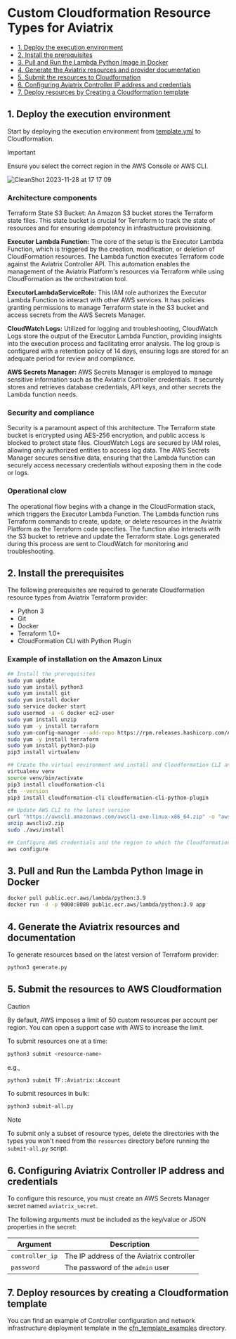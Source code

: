# Custom Cloudformation Resource Types for Aviatrix

<!-- TOC start  -->
   * [1. Deploy the execution environment](#1-deploy-the-execution-environment)
   * [2. Install the prerequisites](#2-install-the-prerequisites)
   * [3. Pull and Run the Lambda Python Image in Docker](#3-pull-and-run-the-lambda-python-image-in-docker)
   * [4. Generate the Aviatrix resources and provider documentation](#4-generate-the-aviatrix-resources-and-provider-documentation)
   * [5. Submit the resources to Cloudformation](#5-submit-the-resources-to-cloudformation)
   * [6. Configuring Aviatrix Controller IP address and credentials](#6-configuring-aviatrix-controller-ip-address-and-credentials)
   * [7. Deploy resources by Creating a Cloudformation template](#7-deploy-resources-by-creating-a-cloudformation-template)

<!-- TOC end -->

<!-- TOC --><a name="1-deploy-the-execution-environment"></a>

## 1. Deploy the execution environment

Start by deploying the execution environment from [template.yml](https://github.com/nickda/aviatrix-cfn-types/blob/main/template.yml) to Cloudformation.
>[!IMPORTANT] 
> Ensure you select the correct region in the AWS Console or AWS CLI.

![CleanShot 2023-11-28 at 17 17 09](https://github.com/nickda/aviatrix-cfn-types/assets/10653195/41ccf740-d5d1-41e9-a251-2a80e5cd6bfd)

### Architecture components

Terraform State S3 Bucket: An Amazon S3 bucket stores the Terraform state files. This state bucket is crucial for Terraform to track the state of resources and for ensuring idempotency in infrastructure provisioning.

**Executor Lambda Function:** The core of the setup is the Executor Lambda Function, which is triggered by the creation, modification, or deletion of CloudFormation resources. The Lambda function executes Terraform code against the Aviatrix Controller API. This automation enables the management of the Aviatrix Platform's resources via Terraform while using CloudFormation as the orchestration tool.

**ExecutorLambdaServiceRole:** This IAM role authorizes the Executor Lambda Function to interact with other AWS services. It has policies granting permissions to manage Terraform state in the S3 bucket and access secrets from the AWS Secrets Manager.

**CloudWatch Logs:** Utilized for logging and troubleshooting, CloudWatch Logs store the output of the Executor Lambda Function, providing insights into the execution process and facilitating error analysis. The log group is configured with a retention policy of 14 days, ensuring logs are stored for an adequate period for review and compliance.

**AWS Secrets Manager:** AWS Secrets Manager is employed to manage sensitive information such as the Aviatrix Controller credentials. It securely stores and retrieves database credentials, API keys, and other secrets the Lambda function needs.

### Security and compliance

Security is a paramount aspect of this architecture. The Terraform state bucket is encrypted using AES-256 encryption, and public access is blocked to protect state files. CloudWatch Logs are secured by IAM roles, allowing only authorized entities to access log data. The AWS Secrets Manager secures sensitive data, ensuring that the Lambda function can securely access necessary credentials without exposing them in the code or logs.

### Operational clow

The operational flow begins with a change in the CloudFormation stack, which triggers the Executor Lambda Function. The Lambda function runs Terraform commands to create, update, or delete resources in the Aviatrix Platform as the Terraform code specifies. The function also interacts with the S3 bucket to retrieve and update the Terraform state. Logs generated during this process are sent to CloudWatch for monitoring and troubleshooting.

<!-- TOC --><a name="2-install-the-prerequisites"></a>

## 2. Install the prerequisites

The following prerequisites are required to generate Cloudformation resource types from Aviatrix Terraform provider:

- Python 3
- Git
- Docker
- Terraform 1.0+
- CloudFormation CLI with Python Plugin

### Example of installation on the Amazon Linux

```sh
## Install the prerequisites
sudo yum update
sudo yum install python3
sudo yum install git
sudo yum install docker
sudo service docker start
sudo usermod -a -G docker ec2-user
sudo yum install unzip
sudo yum -y install terraform
sudo yum-config-manager --add-repo https://rpm.releases.hashicorp.com/AmazonLinux/hashicorp.repo
sudo yum -y install terraform
sudo yum install python3-pip
pip3 install virtualenv

## Create the virtual environment and install and Cloudformation CLI and Python plugin into it
virtualenv venv
source venv/bin/activate
pip3 install cloudformation-cli
cfn --version
pip3 install cloudformation-cli cloudformation-cli-python-plugin

## Update AWS CLI to the latest version
curl "https://awscli.amazonaws.com/awscli-exe-linux-x86_64.zip" -o "awscliv2.zip"
unzip awscliv2.zip
sudo ./aws/install

## Configure AWS credentials and the region to which the Cloudformation resources will be registered
aws configure
```

<!-- TOC --><a name="3-pull-and-run-the-lambda-python-image-in-docker"></a>

## 3. Pull and Run the Lambda Python Image in Docker

```sh
docker pull public.ecr.aws/lambda/python:3.9
docker run -d -p 9000:8080 public.ecr.aws/lambda/python:3.9 app
```

<!-- TOC --><a name="4-generate-the-aviatrix-resources-and-provider-documentation"></a>

## 4. Generate the Aviatrix resources and documentation

To generate resources based on the latest version of Terraform provider:

```sh
python3 generate.py
```

<!-- TOC --><a name="5-submit-the-resources-to-cloudformation"></a>

## 5. Submit the resources to AWS Cloudformation

> [!CAUTION]
> By default, AWS imposes a limit of 50 custom resources per account per region. You can open a support case with AWS to increase the limit.

To submit resources one at a time:

```sh
python3 submit <resource-name>
```

e.g.,

```sh
python3 submit TF::Aviatrix::Account
```

To submit resources in bulk:

```sh
python3 submit-all.py
```

> [!NOTE]
> To submit only a subset of resource types, delete the directories with the types you won't need from the `resources` directory before running the `submit-all.py` script.

<!-- TOC --><a name="6-configuring-aviatrix-controller-ip-address-and-credentials"></a>

## 6. Configuring Aviatrix Controller IP address and credentials

To configure this resource, you must create an AWS Secrets Manager secret named `aviatrix_secret`.

The following arguments must be included as the key/value or JSON properties in the secret:

| Argument | Description |
| --- | --- |
| `controller_ip` | The IP address of the Aviatrix controller |
| `password` | The password of the `admin` user |

<!-- TOC --><a name="7-deploy-resources-by-creating-a-cloudformation-template"></a>

## 7. Deploy resources by creating a Cloudformation template

You can find an example of Controller configuration and network infrastructure deployment template in the [cfn_template_examples](https://github.com/nickda/aviatrix-cfn-types/tree/main/cfn_template_examples) directory.
